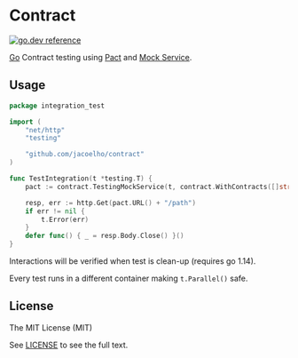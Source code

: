 # Contract

[![go.dev reference](https://img.shields.io/badge/go.dev-reference-007d9c?logo=go&logoColor=white&style=flat-square)](https://pkg.go.dev/mod/github.com/jacoelho/contract?tab=overview)

[Go](https://golang.org/) Contract testing using [Pact](https://docs.pact.io/) and [Mock Service](https://github.com/pact-foundation/pact-mock_service).

## Usage

```go
package integration_test

import (
	"net/http"
	"testing"

	"github.com/jacoelho/contract"
)

func TestIntegration(t *testing.T) {
	pact := contract.TestingMockService(t, contract.WithContracts([]string{"fixtures/simple.json"}))

	resp, err := http.Get(pact.URL() + "/path")
	if err != nil {
		t.Error(err)
	}
	defer func() { _ = resp.Body.Close() }()
}
```

Interactions will be verified when test is clean-up (requires go 1.14).

Every test runs in a different container making `t.Parallel()` safe.

## License

The MIT License (MIT)

See [LICENSE](LICENSE) to see the full text.
